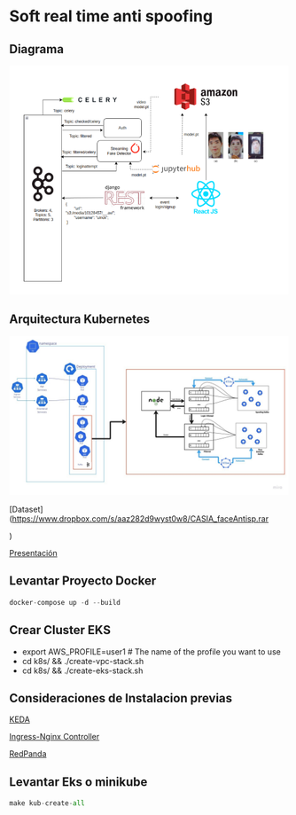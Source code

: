 
# Soft real time anti spoofing


## Diagrama 
![alt text](proyecto.png)

## Arquitectura Kubernetes
![alt text](diagrama.jpeg)



[Dataset](https://www.dropbox.com/s/aaz282d9wyst0w8/CASIA_faceAntisp.rar

)

[Presentación](https://docs.google.com/presentation/d/1tR9aePQBPbU6dZLiYqg30D4OW4wAIOtA-OHbsC2v7YQ/edit?usp=sharing)


## Levantar Proyecto Docker

```python
docker-compose up -d --build
```


## Crear Cluster EKS
- export AWS_PROFILE=user1 # The name of the profile you want to use
- cd k8s/ && ./create-vpc-stack.sh
- cd k8s/ && ./create-eks-stack.sh



## Consideraciones de Instalacion previas

[KEDA](https://keda.sh/)

[Ingress-Nginx Controller](https://kubernetes.github.io/ingress-nginx/deploy/#quick-start)

[RedPanda](https://redpanda.com/)



## Levantar Eks o minikube

```python
make kub-create-all
```


